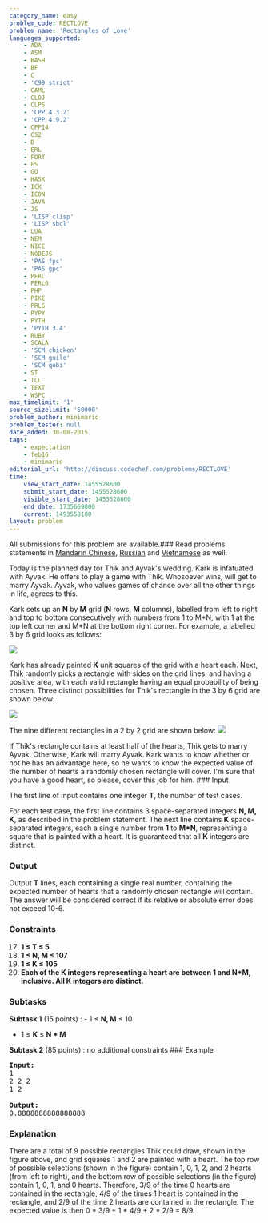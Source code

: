 ```yaml
---
category_name: easy
problem_code: RECTLOVE
problem_name: 'Rectangles of Love'
languages_supported:
    - ADA
    - ASM
    - BASH
    - BF
    - C
    - 'C99 strict'
    - CAML
    - CLOJ
    - CLPS
    - 'CPP 4.3.2'
    - 'CPP 4.9.2'
    - CPP14
    - CS2
    - D
    - ERL
    - FORT
    - FS
    - GO
    - HASK
    - ICK
    - ICON
    - JAVA
    - JS
    - 'LISP clisp'
    - 'LISP sbcl'
    - LUA
    - NEM
    - NICE
    - NODEJS
    - 'PAS fpc'
    - 'PAS gpc'
    - PERL
    - PERL6
    - PHP
    - PIKE
    - PRLG
    - PYPY
    - PYTH
    - 'PYTH 3.4'
    - RUBY
    - SCALA
    - 'SCM chicken'
    - 'SCM guile'
    - 'SCM qobi'
    - ST
    - TCL
    - TEXT
    - WSPC
max_timelimit: '1'
source_sizelimit: '50000'
problem_author: minimario
problem_tester: null
date_added: 30-08-2015
tags:
    - expectation
    - feb16
    - minimario
editorial_url: 'http://discuss.codechef.com/problems/RECTLOVE'
time:
    view_start_date: 1455528600
    submit_start_date: 1455528600
    visible_start_date: 1455528600
    end_date: 1735669800
    current: 1493558180
layout: problem
---
```

All submissions for this problem are available.###  Read problems statements in [Mandarin Chinese](http://www.codechef.com/download/translated/FEB16/mandarin/RECTLOVE.pdf), [Russian](http://www.codechef.com/download/translated/FEB16/russian/RECTLOVE.pdf) and [Vietnamese](http://www.codechef.com/download/translated/FEB16/vietnamese/RECTLOVE.pdf) as well.

Today is the planned day tor Thik and Ayvak's wedding. Kark is infatuated with Ayvak. He offers to play a game with Thik. Whosoever wins, will get to marry Ayvak. Ayvak, who values games of chance over all the other things in life, agrees to this.

Kark sets up an **N** by **M** grid (**N** rows, **M** columns), labelled from left to right and top to bottom consecutively with numbers from 1 to M\*N, with 1 at the top left corner and M\*N at the bottom right corner. For example, a labelled 3 by 6 grid looks as follows:

![](http://i.imgur.com/wvzXBk0.png)

Kark has already painted **K** unit squares of the grid with a heart each. Next, Thik randomly picks a rectangle with sides on the grid lines, and having a positive area, with each valid rectangle having an equal probability of being chosen. Three distinct possibilities for Thik's rectangle in the 3 by 6 grid are shown below:

![](http://i.imgur.com/iUDIeMG.png)

The nine different rectangles in a 2 by 2 grid are shown below: ![](http://i.imgur.com/c2aszAv.png)

If Thik's rectangle contains at least half of the hearts, Thik gets to marry Ayvak. Otherwise, Kark will marry Ayvak. Kark wants to know whether or not he has an advantage here, so he wants to know the expected value of the number of hearts a randomly chosen rectangle will cover. I'm sure that you have a good heart, so please, cover this job for him. ### Input

The first line of input contains one integer **T**, the number of test cases.

For each test case, the first line contains 3 space-separated integers **N, M, K**, as described in the problem statement. The next line contains **K** space-separated integers, each a single number from **1** to **M\*N**, representing a square that is painted with a heart. It is guaranteed that all **K** integers are distinct.

### Output

Output **T** lines, each containing a single real number, containing the expected number of hearts that a randomly chosen rectangle will contain. The answer will be considered correct if its relative or absolute error does not exceed 10-6.

### Constraints

17. **1 ≤ T ≤ 5**
18. **1 ≤ N, M ≤ 107**
19. **1 ≤ K ≤ 105**
20. **Each of the K integers representing a heart are between 1 and N\*M, inclusive. All K integers are distinct.**
### Subtasks

**Subtask 1** (15 points) : - 1 ≤ **N, M** ≤ 10
- 1 ≤ **K** ≤ **N \* M**

 **Subtask 2** (85 points) : no additional constraints ### Example

<pre><b>Input:</b>
1
2 2 2
1 2

<b>Output:</b>
0.8888888888888888
</pre>
### Explanation

There are a total of 9 possible rectangles Thik could draw, shown in the figure above, and grid squares 1 and 2 are painted with a heart. The top row of possible selections (shown in the figure) contain 1, 0, 1, 2, and 2 hearts (from left to right), and the bottom row of possible selections (in the figure) contain 1, 0, 1, and 0 hearts. Therefore, 3/9 of the time 0 hearts are contained in the rectangle, 4/9 of the times 1 heart is contained in the rectangle, and 2/9 of the time 2 hearts are contained in the rectangle. The expected value is then 0 \* 3/9 + 1 \* 4/9 + 2 \* 2/9 = 8/9.
